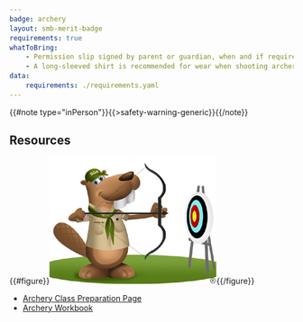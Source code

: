 ```yaml
---
badge: archery
layout: smb-merit-badge
requirements: true
whatToBring:
    - Permission slip signed by parent or guardian, when and if required by the facility or location the Archery activity is being held at (check with Scoutmaster Bucky if you are uncertain whether a permission slip is needed)
    - A long-sleeved shirt is recommended for wear when shooting archery
data:
    requirements: ./requirements.yaml
---
```


{{#note type="inPerson"}}{{>safety-warning-generic}}{{/note}}

## Resources

{{#figure}}<img src="archery-bucky.jpg" class="W(100%)" />{{/figure}}
* [Archery Class Preparation Page](archery-cpp.pdf)
* [Archery Workbook](archery-workbook.pdf)
